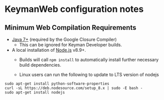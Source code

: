 # KeymanWeb configuration notes

## Minimum Web Compilation Requirements

* [Java 7+](https://adoptopenjdk.net/releases.html) (required by the Google Closure Compiler)
    * This can be ignored for Keyman Developer builds.
* A local installation of [Node.js](https://nodejs.org/) v8.9+.
	* Builds will call `npm install` to automatically install further necessary build dependencies.

	* Linux users can run the following to update to LTS version of nodejs

```
sudo apt-get install python-software-properties
curl -sL https://deb.nodesource.com/setup_8.x | sudo -E bash -
sudo apt-get install nodejs
```
